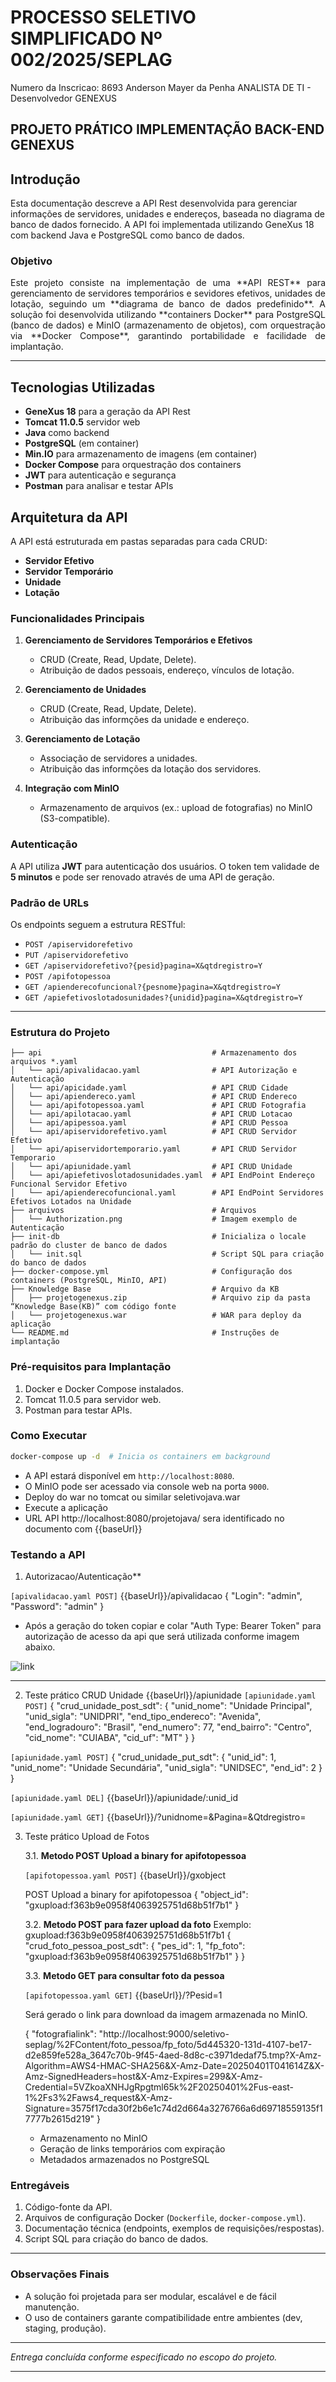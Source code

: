 # PROCESSO SELETIVO SIMPLIFICADO Nº 002/2025/SEPLAG

Numero da Inscricao: 8693
Anderson Mayer da Penha
ANALISTA DE TI - Desenvolvedor GENEXUS

## PROJETO PRÁTICO IMPLEMENTAÇÃO BACK-END GENEXUS

## Introdução
Esta documentação descreve a API Rest desenvolvida para gerenciar informações de servidores, unidades e endereços, baseada no diagrama de banco de dados fornecido. A API foi implementada utilizando GeneXus 18 com backend Java e PostgreSQL como banco de dados.

### **Objetivo**  
<p align="justify">
Este projeto consiste na implementação de uma **API REST** para gerenciamento de servidores temporários e sevidores efetivos, unidades de lotação, seguindo um **diagrama de banco de dados predefinido**. A solução foi desenvolvida utilizando **containers Docker** para PostgreSQL (banco de dados) e MinIO (armazenamento de objetos), com orquestração via **Docker Compose**, garantindo portabilidade e facilidade de implantação.  
</p>

---
## Tecnologias Utilizadas
- **GeneXus 18** para a geração da API Rest
- **Tomcat 11.0.5** servidor web
- **Java** como backend
- **PostgreSQL** (em container)
- **Min.IO** para armazenamento de imagens (em container)
- **Docker Compose** para orquestração dos containers
- **JWT** para autenticação e segurança
- **Postman** para analisar e testar APIs

## Arquitetura da API
A API está estruturada em pastas separadas para cada CRUD:
- **Servidor Efetivo**
- **Servidor Temporário**
- **Unidade**
- **Lotação**

### **Funcionalidades Principais**  
1. **Gerenciamento de Servidores Temporários e Efetivos**  
   - CRUD (Create, Read, Update, Delete).  
   - Atribuição de dados pessoais, endereço, vínculos de lotação.  

2. **Gerenciamento de Unidades**  
   - CRUD (Create, Read, Update, Delete).  
   - Atribuição das informções da unidade e endereço.  

3. **Gerenciamento de Lotação**  
   - Associação de servidores a unidades.  
   - Atribuição das informções da lotação dos servidores.  

4. **Integração com MinIO**  
   - Armazenamento de arquivos (ex.: upload de fotografias) no MinIO (S3-compatible).  


### Autenticação
A API utiliza **JWT** para autenticação dos usuários. O token tem validade de **5 minutos** e pode ser renovado através de uma API de geração.

### Padrão de URLs
Os endpoints seguem a estrutura RESTful:
- `POST /apiservidorefetivo`
- `PUT /apiservidorefetivo`
- `GET /apiservidorefetivo?{pesid}pagina=X&qtdregistro=Y`
- `POST /apifotopessoa`
- `GET /apienderecofuncional?{pesnome}pagina=X&qtdregistro=Y`
- `GET /apiefetivoslotadosunidades?{unidid}pagina=X&qtdregistro=Y`

---

### **Estrutura do Projeto**  
```plaintext
├── api                                      # Armazenamento dos arquivos *.yaml  
│   └── api/apivalidacao.yaml                # API Autorização e Autenticação 
│   └── api/apicidade.yaml                   # API CRUD Cidade 
│   └── api/apiendereco.yaml                 # API CRUD Endereco 
│   └── api/apifotopessoa.yaml               # API CRUD Fotografia 
│   └── api/apilotacao.yaml                  # API CRUD Lotacao
│   └── api/apipessoa.yaml                   # API CRUD Pessoa
│   └── api/apiservidorefetivo.yaml          # API CRUD Servidor Efetivo
│   └── api/apiservidortemporario.yaml       # API CRUD Servidor Temporario
│   └── api/apiunidade.yaml                  # API CRUD Unidade
│   └── api/apiefetivoslotadosunidades.yaml  # API EndPoint Endereço Funcional Servidor Efetivo
│   └── api/apienderecofuncional.yaml        # API EndPoint Servidores Efetivos Lotados na Unidade
├── arquivos                                 # Arquivos   
│   └── Authorization.png                    # Imagem exemplo de Autenticação
├── init-db                                  # Inicializa o locale padrão do cluster de banco de dados  
│   └── init.sql                             # Script SQL para criação do banco de dados 
├── docker-compose.yml                       # Configuração dos containers (PostgreSQL, MinIO, API)
├── Knowledge Base                           # Arquivo da KB
│   ├── projetogenexus.zip                   # Arquivo zip da pasta “Knowledge Base(KB)” com código fonte
│   └── projetogenexus.war                   # WAR para deploy da aplicação
└── README.md                                # Instruções de implantação
```


### **Pré-requisitos para Implantação**  
1. Docker e Docker Compose instalados.  
2. Tomcat 11.0.5 para servidor web.  
3. Postman para testar APIs.

### **Como Executar**  
```bash
docker-compose up -d  # Inicia os containers em background
```
- A API estará disponível em `http://localhost:8080`.  
- O MinIO pode ser acessado via console web na porta `9000`.  
- Deploy do war no tomcat ou similar seletivojava.war
- Execute a aplicação
- URL API  http://localhost:8080/projetojava/ sera identificado no documento com {{baseUrl}}


### **Testando a API**

1. Autorizacao/Autenticação**  

```[apivalidacao.yaml POST]``` {{baseUrl}}/apivalidacao
    {
    "Login": "admin",
    "Password": "admin"
    }

- Após a geração do token copiar e colar "Auth Type: Bearer Token" para autorização de acesso da api que será utilizada conforme imagem abaixo. 

![link](Arquivos\Authorization.png)

---

2. Teste prático CRUD Unidade {{baseUrl}}/apiunidade
```[apiunidade.yaml POST]``` 
   {
      "crud_unidade_post_sdt": {
         "unid_nome": "Unidade Principal",
         "unid_sigla": "UNIDPRI",
         "end_tipo_endereco": "Avenida",
         "end_logradouro": "Brasil",
         "end_numero": 77,
         "end_bairro": "Centro",
         "cid_nome": "CUIABA",
         "cid_uf": "MT"
      }
   }

```[apiunidade.yaml POST]```
   {
      "crud_unidade_put_sdt": {
         "unid_id": 1,
         "unid_nome": "Unidade Secundária",
         "unid_sigla": "UNIDSEC",
         "end_id": 2
      }
   }

```[apiunidade.yaml DEL]``` {{baseUrl}}/apiunidade/:unid_id

```[apiunidade.yaml GET]``` {{baseUrl}}/?unidnome=<string>&Pagina=<integer>&Qtdregistro=<integer>


3. Teste prático Upload de Fotos

   3.1. **Metodo POST Upload a binary for apifotopessoa**
   
   ```[apifotopessoa.yaml POST]``` {{baseUrl}}/gxobject

   POST Upload a binary for apifotopessoa
   {
      "object_id": "gxupload:f363b9e0958f4063925751d68b51f7b1"
   }

   3.2. **Metodo POST para fazer upload da foto**
   Exemplo: gxupload:f363b9e0958f4063925751d68b51f7b1
   {
   "crud_foto_pessoa_post_sdt": 
      {
         "pes_id": 1,
         "fp_foto": "gxupload:f363b9e0958f4063925751d68b51f7b1"
      }
   }

   3.3. **Metodo GET para consultar foto da pessoa**

   ```[apifotopessoa.yaml GET]``` {{baseUrl}}/?Pesid=1

   Será gerado o link para download da imagem armazenada no MinIO.

   {
      "fotografialink": "http://localhost:9000/seletivo-seplag/%2FContent/foto_pessoa/fp_foto/5d445320-131d-4107-be17-d2e859fe528a_3647c70b-9f45-4aed-8d8c-c3971dedaf75.tmp?X-Amz-Algorithm=AWS4-HMAC-SHA256&X-Amz-Date=20250401T041614Z&X-Amz-SignedHeaders=host&X-Amz-Expires=299&X-Amz-Credential=5VZkoaXNHJgRpgtml65k%2F20250401%2Fus-east-1%2Fs3%2Faws4_request&X-Amz-Signature=3575f17cda30f2b6e1c74d2d664a3276766a6d69718559135f17777b2615d219"
   }   

   - Armazenamento no MinIO
   - Geração de links temporários com expiração
   - Metadados armazenados no PostgreSQL

### **Entregáveis**  
1. Código-fonte da API.  
2. Arquivos de configuração Docker (`Dockerfile`, `docker-compose.yml`).  
3. Documentação técnica (endpoints, exemplos de requisições/respostas).  
4. Script SQL para criação do banco de dados.  


---

### **Observações Finais**  
- A solução foi projetada para ser modular, escalável e de fácil manutenção.  
- O uso de containers garante compatibilidade entre ambientes (dev, staging, produção).  


---  
*Entrega concluída conforme especificado no escopo do projeto.*









-----------------------------------------------------------------------------------------------------------------------------------


